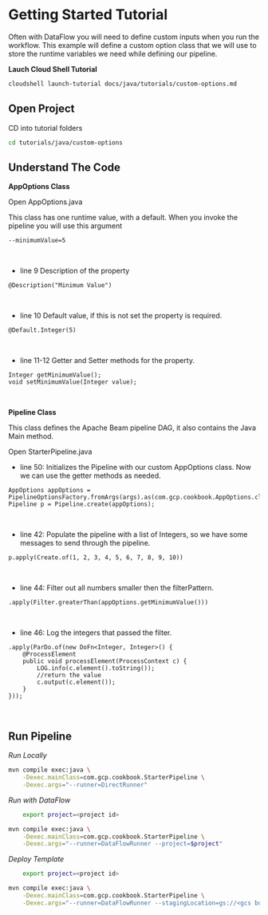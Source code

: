 # Getting Started Tutorial
Often with DataFlow you will need to define custom inputs when you run the workflow. This example will define a custom option class that we will use to store the runtime variables we need while defining our pipeline. 

**Lauch Cloud Shell Tutorial**
```bash
cloudshell launch-tutorial docs/java/tutorials/custom-options.md
```

## Open Project
CD into tutorial folders
```bash
cd tutorials/java/custom-options
```


## Understand The Code

**AppOptions Class**

Open <walkthrough-editor-open-file filePath="/beamcookbook/tutorials/java/custom-options/src/main/java/com/gcp/cookbook/AppOptions.java">AppOptions.java</walkthrough-editor-open-file>

This class has one runtime value, with a default. When you invoke the pipeline you will use this argument
```
--minimumValue=5
```
<br/>

- <walkthrough-editor-select-line
filePath="/beamcookbook/tutorials/java/custom-options/src/main/java/com/gcp/cookbook/AppOptions.java"
startLine="9" startCharacterOffset="0" 
endLine="9" endCharacterOffset="80">line 9</walkthrough-editor-select-line>
Description of the property
``` 
@Description("Minimum Value") 
```
<br/>

- <walkthrough-editor-select-line
filePath="/beamcookbook/tutorials/java/custom-options/src/main/java/com/gcp/cookbook/AppOptions.java"
startLine="10" startCharacterOffset="0" 
endLine="10" endCharacterOffset="80">line 10</walkthrough-editor-select-line>
Default value, if this is not set the property is required.
``` 
@Default.Integer(5) 
```
<br/>

- <walkthrough-editor-select-line
filePath="/beamcookbook/tutorials/java/custom-options/src/main/java/com/gcp/cookbook/AppOptions.java"
startLine="11" startCharacterOffset="0" 
endLine="12" endCharacterOffset="80">line 11-12</walkthrough-editor-select-line>
Getter and Setter methods for the property. 
```
Integer getMinimumValue();
void setMinimumValue(Integer value);
```
<br/>


**Pipeline Class**

This class defines the Apache Beam pipeline DAG, it also contains the Java Main method. 

Open <walkthrough-editor-open-file filePath="/beamcookbook/tutorials/java/custom-options/src/main/java/com/gcp/cookbook/StarterPipeline.java">StarterPipeline.java</walkthrough-editor-open-file>

- <walkthrough-editor-select-line
filePath="/beamcookbook/tutorials/java/custom-options/src/main/java/com/gcp/cookbook/StarterPipeline.java"
startLine="38" startCharacterOffset="0" 
endLine="39" endCharacterOffset="80">line 50:</walkthrough-editor-select-line>
Initializes the Pipeline with our custom AppOptions class. Now we can use the getter methods as needed.
```
AppOptions appOptions = PipelineOptionsFactory.fromArgs(args).as(com.gcp.cookbook.AppOptions.class);
Pipeline p = Pipeline.create(appOptions);
```
<br/>

- <walkthrough-editor-select-line
filePath="/beamcookbook/tutorials/java/custom-options/src/main/java/com/gcp/cookbook/StarterPipeline.java"
startLine="41" startCharacterOffset="0" 
endLine="41" endCharacterOffset="80">line 42:</walkthrough-editor-select-line>
Populate the pipeline with a list of Integers, so we have some messages to send through the pipeline.
```
p.apply(Create.of(1, 2, 3, 4, 5, 6, 7, 8, 9, 10))
```
<br/>


- <walkthrough-editor-select-line
filePath="/beamcookbook/tutorials/java/custom-options/src/main/java/com/gcp/cookbook/StarterPipeline.java"
startLine="43" startCharacterOffset="0" 
endLine="43" endCharacterOffset="80">line 44:</walkthrough-editor-select-line>
Filter out all numbers smaller then the filterPattern.
```
.apply(Filter.greaterThan(appOptions.getMinimumValue()))
```
<br/>


- <walkthrough-editor-select-line
filePath="/beamcookbook/tutorials/java/custom-options/src/main/java/com/gcp/cookbook/StarterPipeline.java"
startLine="45" startCharacterOffset="0" 
endLine="50" endCharacterOffset="80">line 46:</walkthrough-editor-select-line>
Log the integers that passed the filter.
```
.apply(ParDo.of(new DoFn<Integer, Integer>() {
    @ProcessElement
    public void processElement(ProcessContext c) {
        LOG.info(c.element().toString());
        //return the value
        c.output(c.element());
    }
}));
```
<br/>


## Run Pipeline

*Run Locally*
```bash
mvn compile exec:java \
    -Dexec.mainClass=com.gcp.cookbook.StarterPipeline \
    -Dexec.args="--runner=DirectRunner"
```

*Run with DataFlow*
```bash
    export project=<project id>
```
```bash
mvn compile exec:java \
    -Dexec.mainClass=com.gcp.cookbook.StarterPipeline \
    -Dexec.args="--runner=DataFlowRunner --project=$project"
```

*Deploy Template*
```bash
    export project=<project id>
```
```bash
mvn compile exec:java \
    -Dexec.mainClass=com.gcp.cookbook.StarterPipeline \
    -Dexec.args="--runner=DataFlowRunner --stagingLocation=gs://<gcs bucket>/staging"
```

    